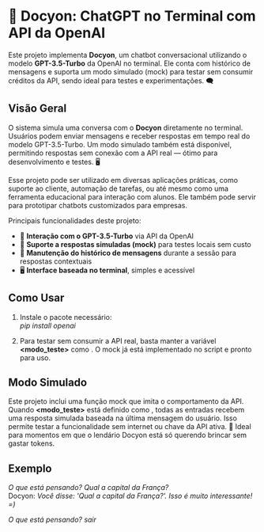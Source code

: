 # 🤖 Docyon: ChatGPT no Terminal com API da OpenAI

Este projeto implementa **Docyon**, um chatbot conversacional utilizando o modelo **GPT-3.5-Turbo** da OpenAI no terminal. Ele conta com histórico de mensagens e suporta um modo simulado (mock) para testar sem consumir créditos da API, sendo ideal para testes e experimentações. 🗨️

## Visão Geral  
O sistema simula uma conversa com o **Docyon** diretamente no terminal. Usuários podem enviar mensagens e receber respostas em tempo real do modelo GPT-3.5-Turbo. Um modo simulado também está disponível, permitindo respostas sem conexão com a API real — ótimo para desenvolvimento e testes. 🖥️

Esse projeto pode ser utilizado em diversas aplicações práticas, como suporte ao cliente, automação de tarefas, ou até mesmo como uma ferramenta educacional para interação com alunos. Ele também pode servir para prototipar chatbots customizados para empresas.

Principais funcionalidades deste projeto:
- 🧠 **Interação com o GPT-3.5-Turbo** via API da OpenAI  
- 🧪 **Suporte a respostas simuladas (mock)** para testes locais sem custo  
- 📝 **Manutenção do histórico de mensagens** durante a sessão para respostas contextuais  
- 🖥️ **Interface baseada no terminal**, simples e acessível  

## Como Usar
1. Instale o pacote necessário:<br/>
  *pip install openai*
   
2. Para testar sem consumir a API real, basta manter a variável **<modo_teste>** como **<True>**.
   O mock já está implementado no script e pronto para uso.

## Modo Simulado
Este projeto inclui uma função mock que imita o comportamento da API. Quando **<modo_teste>** está definido como **<True>**, todas as entradas recebem uma resposta simulada baseada na última mensagem do usuário. Isso permite testar a funcionalidade sem internet ou chave da API ativa. 🧪
Ideal para momentos em que o lendário Docyon está só querendo brincar sem gastar tokens.

## Exemplo
*O que está pensando? Qual a capital da França?*  
Docyon: *Você disse: 'Qual a capital da França?'. Isso é muito interessante! =)*

*O que está pensando? sair*
